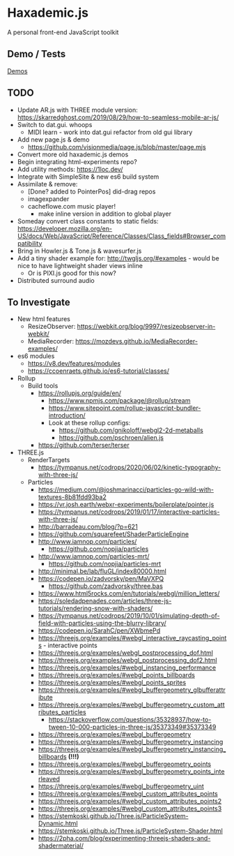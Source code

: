 # Haxademic.js

A personal front-end JavaScript toolkit

## Demo / Tests

[Demos](https://cacheflowe.github.io/haxademic.js/)

## TODO

* Update AR.js with THREE module version: https://skarredghost.com/2019/08/29/how-to-seamless-mobile-ar-js/
* Switch to dat.gui. whoops
  * MIDI learn - work into dat.gui refactor from old gui library
* Add new page.js & demo
  * https://github.com/visionmedia/page.js/blob/master/page.mjs
* Convert more old haxademic.js demos
* Begin integrating html-experiments repo?
* Add utility methods: https://1loc.dev/
* Integrate with SimpleSite & new es6 build system
* Assimilate & remove:
  * [Done? added to PointerPos] did-drag repos
  * imagexpander
  * cacheflowe.com music player!
    * make inline version in addition to global player
* Someday convert class constants to static fields: https://developer.mozilla.org/en-US/docs/Web/JavaScript/Reference/Classes/Class_fields#Browser_compatibility
* Bring in Howler.js & Tone.js & wavesurfer.js
* Add a tiny shader example for: http://twgljs.org/#examples - would be nice to have lightweight shader views inline
  * Or is PIXI.js good for this now?
* Distributed surround audio

## To Investigate

* New html features
  * ResizeObserver: https://webkit.org/blog/9997/resizeobserver-in-webkit/
  * MediaRecorder: https://mozdevs.github.io/MediaRecorder-examples/
* es6 modules
  * https://v8.dev/features/modules
  * https://ccoenraets.github.io/es6-tutorial/classes/
* Rollup
  * Build tools
    * https://rollupjs.org/guide/en/
      * https://www.npmjs.com/package/@rollup/stream
      * https://www.sitepoint.com/rollup-javascript-bundler-introduction/
      * Look at these rollup configs: 
        * https://github.com/gnikoloff/webgl2-2d-metaballs
        * https://github.com/pschroen/alien.js
    * https://github.com/terser/terser
* THREE.js
  * RenderTargets
    * https://tympanus.net/codrops/2020/06/02/kinetic-typography-with-three-js/
  * Particles
    * https://medium.com/@joshmarinacci/particles-go-wild-with-textures-8b81fdd93ba2
    * https://vr.josh.earth/webxr-experiments/boilerplate/pointer.js
    * https://tympanus.net/codrops/2019/01/17/interactive-particles-with-three-js/
    * http://barradeau.com/blog/?p=621
    * https://github.com/squarefeet/ShaderParticleEngine
    * http://www.iamnop.com/particles/
      * https://github.com/nopjia/particles
    * http://www.iamnop.com/particles-mrt/
      * https://github.com/nopjia/particles-mrt
    * http://minimal.be/lab/fluGL/index80000.html
    * https://codepen.io/zadvorsky/pen/MaVXPQ
      * https://github.com/zadvorsky/three.bas
    * https://www.html5rocks.com/en/tutorials/webgl/million_letters/
    * https://soledadpenades.com/articles/three-js-tutorials/rendering-snow-with-shaders/
    * https://tympanus.net/codrops/2019/10/01/simulating-depth-of-field-with-particles-using-the-blurry-library/
    * https://codepen.io/SarahC/pen/XWbmePd
    * https://threejs.org/examples/#webgl_interactive_raycasting_points - interactive points
    * https://threejs.org/examples/webgl_postprocessing_dof.html
    * https://threejs.org/examples/webgl_postprocessing_dof2.html
    * https://threejs.org/examples/#webgl_instancing_performance
    * https://threejs.org/examples/#webgl_points_billboards
    * https://threejs.org/examples/#webgl_points_sprites
    * https://threejs.org/examples/#webgl_buffergeometry_glbufferattribute
    * https://threejs.org/examples/#webgl_buffergeometry_custom_attributes_particles
      * https://stackoverflow.com/questions/35328937/how-to-tween-10-000-particles-in-three-js/35373349#35373349
    * https://threejs.org/examples/#webgl_buffergeometry
    * https://threejs.org/examples/#webgl_buffergeometry_instancing
    * https://threejs.org/examples/#webgl_buffergeometry_instancing_billboards **(!!!)**
    * https://threejs.org/examples/#webgl_buffergeometry_points
    * https://threejs.org/examples/#webgl_buffergeometry_points_interleaved
    * https://threejs.org/examples/#webgl_buffergeometry_uint
    * https://threejs.org/examples/#webgl_custom_attributes_points
    * https://threejs.org/examples/#webgl_custom_attributes_points2
    * https://threejs.org/examples/#webgl_custom_attributes_points3
    * https://stemkoski.github.io/Three.js/ParticleSystem-Dynamic.html
    * https://stemkoski.github.io/Three.js/ParticleSystem-Shader.html
    * https://2pha.com/blog/experimenting-threejs-shaders-and-shadermaterial/

